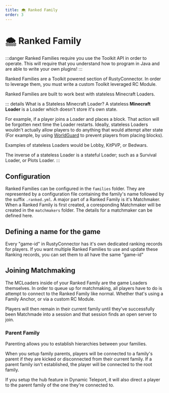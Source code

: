 ```yaml
---
title: 🌨️ Ranked Family
order: 3
---
```


# 🌨️ Ranked Family

:::danger
Ranked Families require you use the <ToolkitTag>Toolkit API</ToolkitTag> in order to operate.
This will require that you understand how to program in Java and are able to write your own plugins!
:::

Ranked Families are a <ToolkitTag>Toolkit</ToolkitTag> powered section of RustyConnector.
In order to leverage them, you must write a custom Toolkit leveraged RC Module.

Ranked Families are built to work best with stateless <MCLoaderTag>Minecraft Loaders</MCLoaderTag>.

::: details What is a Stateless Minecraft Loader?
A stateless **Minecraft Loader** is a Loader which doesn't store it's own state.

For example, if a player joins a Loader and places a block. That action will be forgotten next time the Loader restarts.
Ideally, stateless Loaders wouldn't actually allow players to do anything that would attempt alter state (For example, by using <a href="https://enginehub.org/worldguard">WorldGuard</a> to prevent players from placing blocks).

Examples of stateless Loaders would be Lobby, KitPVP, or Bedwars.

The inverse of a stateless Loader is a stateful Loader; such as a Survival Loader, or Plots Loader.
:::

## Configuration
Ranked Families can be configured in the `families` folder. They are represented by a configuration file containing the family's name followed by the suffix `.ranked.yml`.
A major part of a Ranked Family is it's Matchmaker. When a Ranked Family is first created, a coresponding Matchmaker will be created in the `matchmakers` folder.
The details for a matchmaker can be defined here.

## Defining a name for the game
Every "game-id" in RustyConnector has it's own dedicated ranking records for players.
If you want multiple Ranked Families to use and update these Ranking records, you can set them to all have the same "game-id"

## Joining Matchmaking
The MCLoaders inside of your Ranked Family are the game Loaders themselves.
In order to queue up for matchmaking, all players have to do is attempt to connect to the Ranked Family like normal.
Whether that's using a Family Anchor, or via a custom RC Module.

Players will then remain in their current family until they've successfully been Matchmade into a session and that session finds an open server to join.

### Parent Family
Parenting allows you to establish hierarchies between your families.

When you setup family parents, players will be connected to a family's parent if they are kicked or disconnected from their current family.
If a parent family isn't established, the player will be connected to the root family.

If you setup the hub feature in Dynamic Teleport, it will also direct a player to the parent family of the one they're connected to. 

<Menu>
    <MenuItem href="../../toolkit/ranked_families" title="🏆 Matchmaker API" description="Read up on how to use the Toolkit Matchmaker API." />
    <MenuItem href="concepts/load_balancing" title="⤵️ Load Balancing" description="Read up more on Load Balancing in RC." />
    <MenuItem href="concepts/whitelist" title="👮 Whitelist" description="Read up more on Whitelists in RC." />
</Menu>